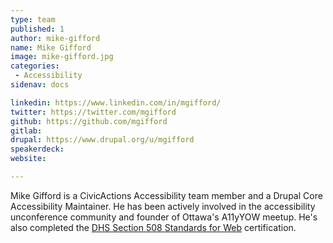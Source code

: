 ```yaml
---
type: team
published: 1
author: mike-gifford
name: Mike Gifford
image: mike-gifford.jpg
categories:
 - Accessibility
sidenav: docs

linkedin: https://www.linkedin.com/in/mgifford/
twitter: https://twitter.com/mgifford
github: https://github.com/mgifford
gitlab: 
drupal: https://www.drupal.org/u/mgifford
speakerdeck: 
website: 

---
```


Mike Gifford is a CivicActions Accessibility team member and a Drupal Core Accessibility Maintainer. He has been actively involved in the accessibility unconference community and founder of Ottawa's A11yYOW meetup. He's also completed the [DHS Section 508 Standards for Web](https://www.dhs.gov/trusted-tester) certification. 
